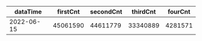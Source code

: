 |dataTime|firstCnt|secondCnt|thirdCnt|fourCnt|
|-|-|-|-|-|
|2022-06-15|45061590|44611779|33340889|4281571|
